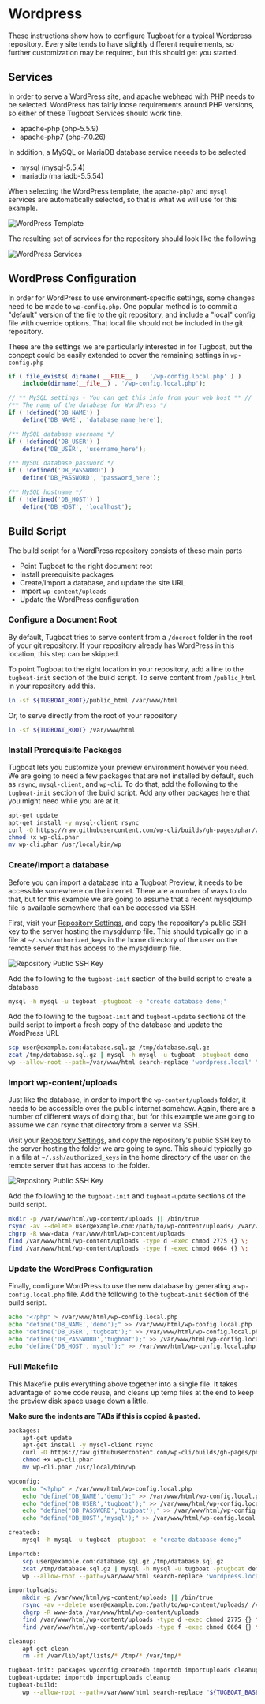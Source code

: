 # Wordpress

These instructions show how to configure Tugboat for a typical Wordpress
repository. Every site tends to have slightly different requirements, so
further customization may be required, but this should get you started.

## Services

In order to serve a WordPress site, and apache webhead with PHP needs to be
selected. WordPress has fairly loose requirements around PHP versions, so
either of these Tugboat Services should work fine.

* apache-php (php-5.5.9)
* apache-php7 (php-7.0.26)

In addition, a MySQL or MariaDB database service neeeds to be selected

* mysql (mysql-5.5.4)
* mariadb (mariadb-5.5.54)

When selecting the WordPress template, the `apache-php7` and `mysql` services
are automatically selected, so that is what we will use for this example.

![WordPress Template](_images/wordpress-template.png)

The resulting set of services for the repository should look like the following

![WordPress Services](_images/wordpress-services.png)

## WordPress Configuration

In order for WordPress to use environment-specific settings, some changes need
to be made to `wp-config.php`. One popular method is to commit a "default"
version of the file to the git repository, and include a "local" config file
with override options. That local file should not be included in the git
repository.

These are the settings we are particularly interested in for Tugboat, but the
concept could be easily extended to cover the remaining settings in
`wp-config.php`

```php
if ( file_exists( dirname( __FILE__ ) . '/wp-config.local.php' ) )
    include(dirname(__file__) . '/wp-config.local.php');

// ** MySQL settings - You can get this info from your web host ** //
/** The name of the database for WordPress */
if ( !defined('DB_NAME') )
    define('DB_NAME', 'database_name_here');

/** MySQL database username */
if ( !defined('DB_USER') )
    define('DB_USER', 'username_here');

/** MySQL database password */
if ( !defined('DB_PASSWORD') )
    define('DB_PASSWORD', 'password_here');

/** MySQL hostname */
if ( !defined('DB_HOST') )
    define('DB_HOST', 'localhost');
```

## Build Script

The build script for a WordPress repository consists of these main parts

* Point Tugboat to the right document root
* Install prerequisite packages
* Create/Import a database, and update the site URL
* Import `wp-content/uploads`
* Update the WordPress configuration

### Configure a Document Root

By default, Tugboat tries to serve content from a `/docroot` folder in the root
of your git repository. If your repository already has WordPress in this
location, this step can be skipped.

To point Tugboat to the right location in your repository, add a line to the
`tugboat-init` section of the build script. To serve content from `/public_html`
in your repository add this.


```sh
ln -sf ${TUGBOAT_ROOT}/public_html /var/www/html
```

Or, to serve directly from the root of your repository

```sh
ln -sf ${TUGBOAT_ROOT} /var/www/html
```

### Install Prerequisite Packages

Tugboat lets you customize your preview environment however you need. We are
going to need a few packages that are not installed by default, such as `rsync`,
`mysql-client`, and `wp-cli`. To do that, add the following to the
`tugboat-init` section of the build script. Add any other packages here that you
might need while you are at it.

```sh
apt-get update
apt-get install -y mysql-client rsync
curl -O https://raw.githubusercontent.com/wp-cli/builds/gh-pages/phar/wp-cli.phar
chmod +x wp-cli.phar
mv wp-cli.phar /usr/local/bin/wp
```

### Create/Import a database

Before you can import a database into a Tugboat Preview, it needs to be
accessible somewhere on the internet. There are a number of ways to do that, but
for this example we are going to assume that a recent mysqldump file is
available somewhere that can be accessed via SSH.

First, visit your [Repository
Settings](../tugboat-dashboard/repository/dashboard/index.md), and copy the
repository's public SSH key to the server hosting the mysqldump file. This
should typically go in a file at `~/.ssh/authorized_keys` in the home directory
of the user on the remote server that has access to the mysqldump file.

![Repository Public SSH Key](../_images/repo-public-key.png)

Add the following to the `tugboat-init` section of the build script to create a
database

```sh
mysql -h mysql -u tugboat -ptugboat -e "create database demo;"
```

Add the following  to the `tugboat-init` and `tugboat-update` sections of the
build script to import a fresh copy of the database and update the WordPress
URL

```sh
scp user@example.com:database.sql.gz /tmp/database.sql.gz
zcat /tmp/database.sql.gz | mysql -h mysql -u tugboat -ptugboat demo
wp --allow-root --path=/var/www/html search-replace 'wordpress.local' "${TUGBOAT_PREVIEW}-${TUGBOAT_TOKEN}.${TUGBOAT_DOMAIN}" --skip-columns=guid
```

### Import wp-content/uploads

Just like the database, in order to import the `wp-content/uploads` folder, it
needs to be accessible over the public internet somehow. Again, there are a
number of different ways of doing that, but for this example we are going to
assume we can rsync that directory from a server via SSH.

Visit your [Repository
Settings](../tugboat-dashboard/repository/dashboard/index.md), and copy the
repository's public SSH key to the server hosting the folder we are going to
sync. This should typically go in a file at `~/.ssh/authorized_keys` in the home
directory of the user on the remote server that has access to the folder.

![Repository Public SSH Key](../_images/repo-public-key.png)

Add the following to the `tugboat-init` and `tugboat-update` sections of the
build script.

```sh
mkdir -p /var/www/html/wp-content/uploads || /bin/true
rsync -av --delete user@example.com:/path/to/wp-content/uploads/ /var/www/html/wp-content/uploads/
chgrp -R www-data /var/www/html/wp-content/uploads
find /var/www/html/wp-content/uploads -type d -exec chmod 2775 {} \;
find /var/www/html/wp-content/uploads -type f -exec chmod 0664 {} \;
```

### Update the WordPress Configuration

Finally, configure WordPress to use the new database by generating a
`wp-config.local.php` file. Add the following to the `tugboat-init` section of
the build script.

```sh
echo "<?php" > /var/www/html/wp-config.local.php
echo "define('DB_NAME','demo');" >> /var/www/html/wp-config.local.php
echo "define('DB_USER','tugboat');" >> /var/www/html/wp-config.local.php
echo "define('DB_PASSWORD','tugboat');" >> /var/www/html/wp-config.local.php
echo "define('DB_HOST','mysql');" >> /var/www/html/wp-config.local.php
```

### Full Makefile

This Makefile pulls everything above together into a single file. It takes
advantage of some code reuse, and cleans up temp files at the end to keep the
preview disk space usage down a little.

**Make sure the indents are TABs if this is copied & pasted.**

```sh
packages:
    apt-get update
    apt-get install -y mysql-client rsync
    curl -O https://raw.githubusercontent.com/wp-cli/builds/gh-pages/phar/wp-cli.phar
    chmod +x wp-cli.phar
    mv wp-cli.phar /usr/local/bin/wp

wpconfig:
    echo "<?php" > /var/www/html/wp-config.local.php
    echo "define('DB_NAME','demo');" >> /var/www/html/wp-config.local.php
    echo "define('DB_USER','tugboat');" >> /var/www/html/wp-config.local.php
    echo "define('DB_PASSWORD','tugboat');" >> /var/www/html/wp-config.local.php
    echo "define('DB_HOST','mysql');" >> /var/www/html/wp-config.local.php

createdb:
    mysql -h mysql -u tugboat -ptugboat -e "create database demo;"

importdb:
    scp user@example.com:database.sql.gz /tmp/database.sql.gz
    zcat /tmp/database.sql.gz | mysql -h mysql -u tugboat -ptugboat demo
    wp --allow-root --path=/var/www/html search-replace 'wordpress.local' "${TUGBOAT_PREVIEW}-${TUGBOAT_TOKEN}.${TUGBOAT_DOMAIN}" --skip-columns=guid

importuploads:
    mkdir -p /var/www/html/wp-content/uploads || /bin/true
    rsync -av --delete user@example.com:/path/to/wp-content/uploads/ /var/www/html/wp-content/uploads/
    chgrp -R www-data /var/www/html/wp-content/uploads
    find /var/www/html/wp-content/uploads -type d -exec chmod 2775 {} \;
    find /var/www/html/wp-content/uploads -type f -exec chmod 0664 {} \;

cleanup:
    apt-get clean
    rm -rf /var/lib/apt/lists/* /tmp/* /var/tmp/*

tugboat-init: packages wpconfig createdb importdb importuploads cleanup
tugboat-update: importdb importuploads cleanup
tugboat-build:
    wp --allow-root --path=/var/www/html search-replace "${TUGBOAT_BASE_PREVIEW}-${TUGBOAT_BASE_PREVIEW_TOKEN}.${TUGBOAT_DOMAIN}" "${TUGBOAT_PREVIEW}-${TUGBOAT_TOKEN}.${TUGBOAT_DOMAIN}" --skip-columns=guid
```
